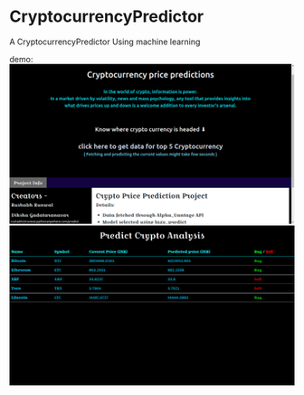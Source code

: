 # CryptocurrencyPredictor

A CryptocurrencyPredictor Using machine learning 

demo:
<br>
<img src = "https://raw.githubusercontent.com/Rushabh-Runwal/CryptocurrencyPredictor/main/demo/Screenshot%20from%202021-03-10%2015-48-53.png">
<br>
<img src = "https://raw.githubusercontent.com/Rushabh-Runwal/CryptocurrencyPredictor/main/demo/Screenshot%20from%202021-03-10%2015-48-23.png">


